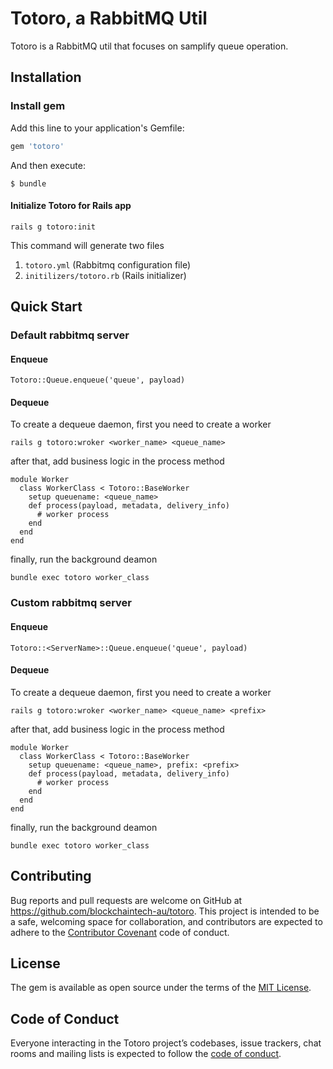 # Totoro, a RabbitMQ Util

Totoro is a RabbitMQ util that focuses on samplify queue operation. 

## Installation

### Install gem
Add this line to your application's Gemfile:

```ruby
gem 'totoro'
```

And then execute:

    $ bundle

#### Initialize Totoro for Rails app
```
rails g totoro:init
```

This command will generate two files

1. `totoro.yml` (Rabbitmq configuration file)
2. `initilizers/totoro.rb` (Rails initializer)

## Quick Start

### Default rabbitmq server

#### Enqueue

```
Totoro::Queue.enqueue('queue', payload)
```

#### Dequeue
To create a dequeue daemon, first you need to create a worker
```
rails g totoro:wroker <worker_name> <queue_name>
```
after that, add business logic in the process method
```
module Worker
  class WorkerClass < Totoro::BaseWorker
    setup queuename: <queue_name>
    def process(payload, metadata, delivery_info)
      # worker process
    end
  end
end
```
finally, run the background deamon
```
bundle exec totoro worker_class
```

### Custom rabbitmq server

#### Enqueue

```
Totoro::<ServerName>::Queue.enqueue('queue', payload)
```

#### Dequeue
To create a dequeue daemon, first you need to create a worker
```
rails g totoro:wroker <worker_name> <queue_name> <prefix>
```
after that, add business logic in the process method
```
module Worker
  class WorkerClass < Totoro::BaseWorker
    setup queuename: <queue_name>, prefix: <prefix>
    def process(payload, metadata, delivery_info)
      # worker process
    end
  end
end
```
finally, run the background deamon
```
bundle exec totoro worker_class
```

## Contributing

Bug reports and pull requests are welcome on GitHub at https://github.com/blockchaintech-au/totoro. This project is intended to be a safe, welcoming space for collaboration, and contributors are expected to adhere to the [Contributor Covenant](http://contributor-covenant.org) code of conduct.

## License

The gem is available as open source under the terms of the [MIT License](https://opensource.org/licenses/MIT).

## Code of Conduct

Everyone interacting in the Totoro project’s codebases, issue trackers, chat rooms and mailing lists is expected to follow the [code of conduct](https://github.com/[USERNAME]/totoro/blob/master/CODE_OF_CONDUCT.md).
